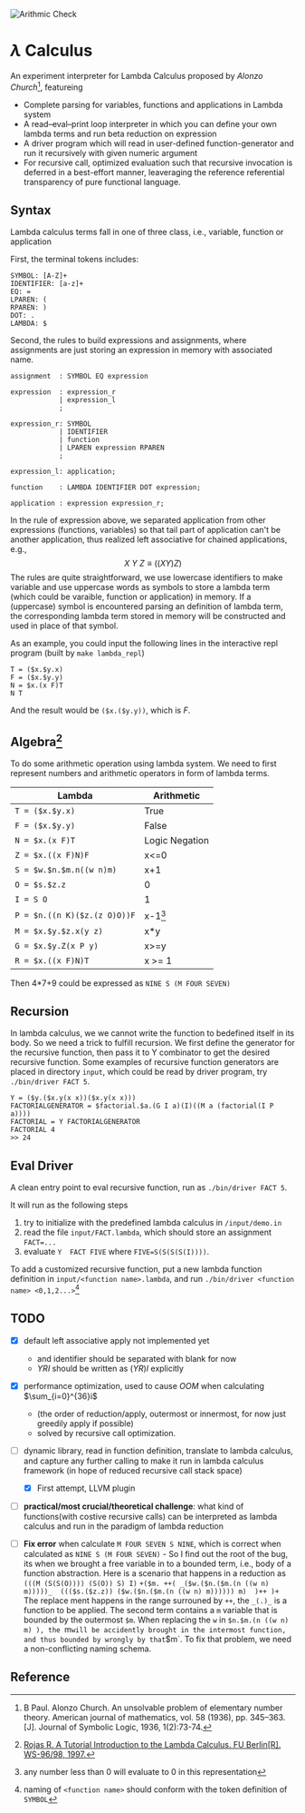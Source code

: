 ![Arithmic Check](https://github.com/YHN-ice/LambdaCalculusParser/actions/workflows/c-cpp.yml/badge.svg?event=push)

# $\lambda$ Calculus

An experiment interpreter for Lambda Calculus proposed by *Alonzo Church*[^1], featureing

+ Complete parsing for variables, functions and applications in Lambda system
+ A read–eval–print loop interpreter in which you can define your own lambda terms and run beta reduction on expression
+ A driver program which will read in user-defined function-generator and run it recursively with given numeric argument
+ For recursive call, optimized evaluation such that recursive invocation is deferred in a best-effort manner, leaveraging the reference referential transparency of pure functional language.

## Syntax

Lambda calculus terms fall in one of three class, i.e., variable, function or application

First, the terminal tokens includes:

```
SYMBOL: [A-Z]+
IDENTIFIER: [a-z]+
EQ: =
LPAREN: (
RPAREN: )
DOT: .
LAMBDA: $
```



Second, the rules to build expressions and assignments, where assignments are just storing an expression in memory with associated name.

```
assignment  : SYMBOL EQ expression

expression  : expression_r
            | expression_l 
            ;
            
expression_r: SYMBOL 
            | IDENTIFIER 
            | function
            | LPAREN expression RPAREN
            ;

expression_l: application;

function    : LAMBDA IDENTIFIER DOT expression;

application : expression expression_r;
```



In the rule of expression above, we separated application from other expressions (functions, variables) so that tail part of application can't be another application, thus realized left associative for chained applications, e.g.,
$$
X\ Y\ Z \equiv ((X Y) Z)
$$
The rules are quite straightforward, we use lowercase identifiers to make variable and use uppercase words as symbols to store a lambda term (which could be varaible, function or application) in memory. If a (uppercase) symbol is encountered parsing an definition of lambda term, the corresponding lambda term stored in memory will be constructed and used in place of that symbol.

As an example, you could input the following lines in the interactive repl program (built by `make lambda_repl`)

```
T = ($x.$y.x)
F = ($x.$y.y)
N = $x.(x F)T
N T
```

And the result would be `($x.($y.y))`, which is $F$.

## Algebra[^2]

To do some arithmetic operation using lambda system. We need to first represent numbers and arithmetic operators in form of lambda terms.

| Lambda                                                       | Arithmetic |
| ------------------------------------------------------------ | ---------- |
| `T = ($x.$y.x)`                                           | True |
| `F = ($x.$y.y)`  | False |
| `N = $x.(x F)T`                                                             | Logic Negation |
|`Z = $x.((x F)N)F`|x<=0|
|`S = $w.$n.$m.n((w n)m)`|x+1|
|`O = $s.$z.z`|0|
|`I = S O `|1|
|`P = $n.((n K)($z.(z O)O))F`|x-1[^3]|
|`M = $x.$y.$z.x(y z)`|x*y|
|`G = $x.$y.Z(x P y)`|x>=y|
|`R = $x.((x F)N)T`|x >= 1|

Then 4*7+9 could be expressed as `NINE S (M FOUR SEVEN) `

## Recursion

In lambda calculus, we we cannot write the function to bedefined itself in its body. So we need a trick to fulfill recursion. We first define the generator for the recursive function, then pass it to Y combinator to get the desired recursive function. Some examples of recursive function generators are placed in directory `input`, which could be read by driver program, try `./bin/driver FACT 5`. 

```
Y = ($y.($x.y(x x))($x.y(x x)))
FACTORIALGENERATOR = $factorial.$a.(G I a)(I)((M a (factorial(I P a))))
FACTORIAL = Y FACTORIALGENERATOR
FACTORIAL 4
>> 24
```

## Eval Driver

A clean entry point to eval recursive function, run as `./bin/driver FACT 5`.

It will run as the following steps 

1. try to initialize with the predefined lambda calculus in `/input/demo.in`
2. read the file `input/FACT.lambda`, which should store an assignment `FACT=...`
3. evaluate  `Y  FACT FIVE` where `FIVE=S(S(S(S(I))))`. 

To add a customized recursive function, put a new lambda function definition in `input/<function name>.lambda`, and run `./bin/driver <function name> <0,1,2...>`[^4]

## TODO

- [x] default left associative apply not implemented yet
  - and identifier should be separated with blank for now
  - $Y R I$ should be written as $(Y R) I$ explicitly

- [x] performance optimization, used to cause _OOM_ when calculating $\sum_{i=0}^{36}i$
  - (the order of reduction/apply, outermost or innermost, for now just greedily apply if possible)
  - solved by recursive call optimization.
- [ ] dynamic library, read in function definition, translate to lambda calculus, and capture any further calling to make it run in lambda calculus framework (in hope of reduced recursive call stack space)
  - [x] First attempt, LLVM plugin

- [ ] **practical/most crucial/theoretical challenge**: what kind of functions(with costive recursive calls) can be interpreted as lambda calculus and run in the paradigm of lambda reduction

- [ ] **Fix error** when calculate `M FOUR SEVEN S NINE`, which is correct when calculated as  `NINE S (M FOUR SEVEN)`
      - So I find out the root of the bug, its when we brought a free variable in to a bounded term, i.e., body of a function abstraction. Here is a scenario that happens in a reduction as `(((M (S(S(O)))) (S(O)) S) I)`
        ```+($m. ++( _($w.($n.($m.(n ((w n) m)))))_  ((($s.($z.z)) ($w.($n.($m.(n ((w n) m)))))) m)  )++ )+ ```
        The replace ment happens in the range surrouned by `++`, the `_(.)_` is a function to be applied. The second term contains a `m` variable that is bounded by the outermost `$m`. When replacing the `w` in `$n.$m.(n ((w n) m) ), the `m` will be accidently brought in the intermost function, and thus bounded by wrongly by that `$m`. To fix that problem, we need a non-conflicting naming schema.

## Reference

[^1]: B Paul. Alonzo Church. An unsolvable problem of elementary number theory. American journal of mathematics, vol. 58 (1936), pp. 345–363.[J]. Journal of Symbolic Logic, 1936, 1(2):73-74.
[^2]: [Rojas R. A Tutorial Introduction to the Lambda Calculus. FU Berlin[R]. WS-96/98, 1997.](https://personal.utdallas.edu/~gupta/courses/apl/lambda.pdf)
[^3]: any number less than 0 will evaluate to 0 in this representation
[^4]:  naming of `<function name>` should conform with the token definition of `SYMBOL`
